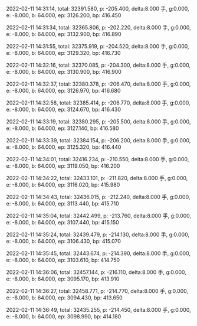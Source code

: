 2022-02-11 14:31:14, total: 32391.580, p: -205.400, delta:8.000 手, g:0.000, e: -8.000, b: 64.000, ep: 3126.200, bp: 416.450

2022-02-11 14:31:34, total: 32365.806, p: -202.220, delta:8.000 手, g:0.000, e: -8.000, b: 64.000, ep: 3132.900, bp: 416.890

2022-02-11 14:31:55, total: 32375.919, p: -204.520, delta:8.000 手, g:0.000, e: -8.000, b: 64.000, ep: 3129.320, bp: 416.730

2022-02-11 14:32:16, total: 32370.085, p: -204.300, delta:8.000 手, g:0.000, e: -8.000, b: 64.000, ep: 3130.900, bp: 416.900

2022-02-11 14:32:37, total: 32380.378, p: -206.470, delta:8.000 手, g:0.000, e: -8.000, b: 64.000, ep: 3126.970, bp: 416.680

2022-02-11 14:32:58, total: 32385.414, p: -206.770, delta:8.000 手, g:0.000, e: -8.000, b: 64.000, ep: 3124.670, bp: 416.430

2022-02-11 14:33:19, total: 32380.295, p: -205.500, delta:8.000 手, g:0.000, e: -8.000, b: 64.000, ep: 3127.140, bp: 416.580

2022-02-11 14:33:39, total: 32384.154, p: -206.200, delta:8.000 手, g:0.000, e: -8.000, b: 64.000, ep: 3125.320, bp: 416.440

2022-02-11 14:34:01, total: 32416.234, p: -210.550, delta:8.000 手, g:0.000, e: -8.000, b: 64.000, ep: 3119.050, bp: 416.200

2022-02-11 14:34:22, total: 32433.101, p: -211.820, delta:8.000 手, g:0.000, e: -8.000, b: 64.000, ep: 3116.020, bp: 415.980

2022-02-11 14:34:43, total: 32436.015, p: -212.240, delta:8.000 手, g:0.000, e: -8.000, b: 64.000, ep: 3113.440, bp: 415.710

2022-02-11 14:35:04, total: 32442.499, p: -213.760, delta:8.000 手, g:0.000, e: -8.000, b: 64.000, ep: 3107.440, bp: 415.150

2022-02-11 14:35:24, total: 32439.479, p: -214.130, delta:8.000 手, g:0.000, e: -8.000, b: 64.000, ep: 3106.430, bp: 415.070

2022-02-11 14:35:45, total: 32443.674, p: -214.390, delta:8.000 手, g:0.000, e: -8.000, b: 64.000, ep: 3103.610, bp: 414.750

2022-02-11 14:36:06, total: 32457.144, p: -216.110, delta:8.000 手, g:0.000, e: -8.000, b: 64.000, ep: 3095.170, bp: 413.910

2022-02-11 14:36:27, total: 32458.771, p: -214.770, delta:8.000 手, g:0.000, e: -8.000, b: 64.000, ep: 3094.430, bp: 413.650

2022-02-11 14:36:49, total: 32435.255, p: -214.450, delta:8.000 手, g:0.000, e: -8.000, b: 64.000, ep: 3098.990, bp: 414.180